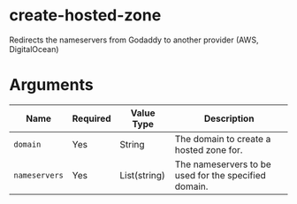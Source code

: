 # create-hosted-zone

Redirects the nameservers from Godaddy to another provider (AWS, DigitalOcean)

# Arguments

| Name                      | Required | Value Type   | Description
|---------------------------| -------- | ------------ | -----------
|`domain`                   | Yes      | String       | The domain to create a hosted zone for.
|`nameservers`              | Yes      | List(string) | The nameservers to be used for the specified domain.
